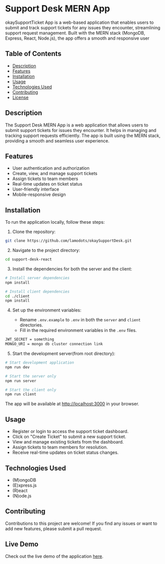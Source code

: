 # Support Desk MERN App

okaySupportTicket App is a web-based application that enables users to submit and track support tickets for any issues they encounter, streamlining support request management. Built with the MERN stack (MongoDB, Express, React, Node.js), the app offers a smooth and responsive user

## Table of Contents

- [Description](#description)
- [Features](#features)
- [Installation](#installation)
- [Usage](#usage)
- [Technologies Used](#technologies-used)
- [Contributing](#contributing)
- [License](#license)

## Description

The Support Desk MERN App is a web application that allows users to submit support tickets for issues they encounter. It helps in managing and tracking support requests efficiently. The app is built using the MERN stack, providing a smooth and seamless user experience.

## Features

- User authentication and authorization
- Create, view, and manage support tickets
- Assign tickets to team members
- Real-time updates on ticket status
- User-friendly interface
- Mobile-responsive design

## Installation

To run the application locally, follow these steps:

1. Clone the repository:

```bash
git clone https://github.com/lamodots/okaySupportDesk.git
```

2. Navigate to the project directory:

```bash
cd support-desk-react
```

3. Install the dependencies for both the server and the client:

```bash
# Install server dependencies
npm install

# Install client dependencies
cd ./client
npm install
```

4. Set up the environment variables:

   - Rename `.env.example` to `.env` in both the `server` and `client` directories.
   - Fill in the required environment variables in the `.env` files.

```bash
JWT_SECRET = something
MONGO_URI = mongo db cluster connection link
```

5. Start the development server(from root directory):

```bash
# Start development application
npm run dev

# Start the server only
npm run server

# Start the client only
npm run client
```

The app will be available at [http://localhost:3000](http://localhost:3000) in your browser.

## Usage

- Register or login to access the support ticket dashboard.
- Click on "Create Ticket" to submit a new support ticket.
- View and manage existing tickets from the dashboard.
- Assign tickets to team members for resolution.
- Receive real-time updates on ticket status changes.

## Technologies Used

- (M)ongoDB
- (E)xpress.js
- (R)eact
- (N)ode.js

## Contributing

Contributions to this project are welcome! If you find any issues or want to add new features, please submit a pull request.

## Live Demo

Check out the live demo of the application [here](https://lamodots-okaysupportdesk.onrender.com/).
